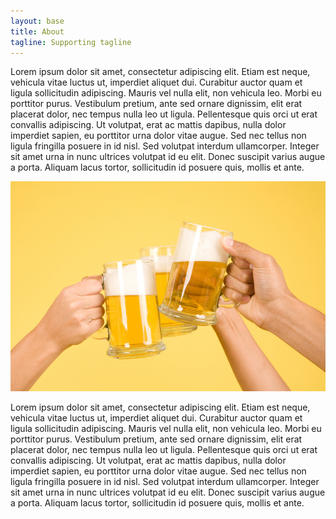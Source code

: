 ```yaml
---
layout: base
title: About
tagline: Supporting tagline
---
```


Lorem ipsum dolor sit amet, consectetur adipiscing elit. Etiam est neque, vehicula vitae luctus ut, imperdiet aliquet dui. Curabitur auctor quam et ligula sollicitudin adipiscing. Mauris vel nulla elit, non vehicula leo. Morbi eu porttitor purus. Vestibulum pretium, ante sed ornare dignissim, elit erat placerat dolor, nec tempus nulla leo ut ligula. Pellentesque quis orci ut erat convallis adipiscing. Ut volutpat, erat ac mattis dapibus, nulla dolor imperdiet sapien, eu porttitor urna dolor vitae augue. Sed nec tellus non ligula fringilla posuere in id nisl. Sed volutpat interdum ullamcorper. Integer sit amet urna in nunc ultrices volutpat id eu elit. Donec suscipit varius augue a porta. Aliquam lacus tortor, sollicitudin id posuere quis, mollis et ante.

![Be happy!](/img/YellowCheers.JPG "Be happy!")

Lorem ipsum dolor sit amet, consectetur adipiscing elit. Etiam est neque, vehicula vitae luctus ut, imperdiet aliquet dui. Curabitur auctor quam et ligula sollicitudin adipiscing. Mauris vel nulla elit, non vehicula leo. Morbi eu porttitor purus. Vestibulum pretium, ante sed ornare dignissim, elit erat placerat dolor, nec tempus nulla leo ut ligula. Pellentesque quis orci ut erat convallis adipiscing. Ut volutpat, erat ac mattis dapibus, nulla dolor imperdiet sapien, eu porttitor urna dolor vitae augue. Sed nec tellus non ligula fringilla posuere in id nisl. Sed volutpat interdum ullamcorper. Integer sit amet urna in nunc ultrices volutpat id eu elit. Donec suscipit varius augue a porta. Aliquam lacus tortor, sollicitudin id posuere quis, mollis et ante.